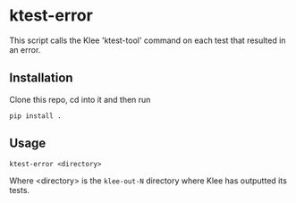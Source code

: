 # ktest-error

This script calls the Klee 'ktest-tool' command on each test that resulted in an error.

## Installation

Clone this repo, cd into it and then run

```
pip install .
```

## Usage

```
ktest-error <directory>
```

Where \<directory\> is the `klee-out-N` directory where Klee has outputted its tests.
